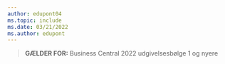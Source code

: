 ```yaml
---
author: edupont04
ms.topic: include
ms.date: 03/21/2022
ms.author: edupont
---
```

> **GÆLDER FOR:** Business Central 2022 udgivelsesbølge 1 og nyere